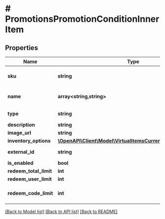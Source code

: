 # # PromotionsPromotionConditionInnerItem

## Properties

Name | Type | Description | Notes
------------ | ------------- | ------------- | -------------
**sku** | **string** | Unique item ID. The SKU may contain only lowercase and uppercase Latin alphanumeric characters, periods, dashes, and underscores. | [optional]
**name** | **array<string,string>** | Name of item. Should contain key/value pairs where key is a locale with \&quot;^[a-z]{2}-[A-Z]{2}$\&quot; format, value is string. | [optional]
**type** | **string** | Type of item: &#x60;virtual_good&#x60;/&#x60;virtual_currency&#x60;/&#x60;bundle&#x60;/&#x60;physical_good&#x60;/&#x60;unit&#x60;. | [optional]
**description** | **string** | Item description. | [optional]
**image_url** | **string** | Image URL. | [optional]
**inventory_options** | [**\OpenAPI\Client\Model\VirtualItemsCurrencyInventoryOptions**](VirtualItemsCurrencyInventoryOptions.md) |  | [optional]
**external_id** | **string** | Promotion external ID. Unique promotion identifier within the project. | [optional]
**is_enabled** | **bool** |  | [optional]
**redeem_total_limit** | **int** |  | [optional]
**redeem_user_limit** | **int** |  | [optional]
**redeem_code_limit** | **int** | Number of redemptions per code. | [optional] [default to 10]

[[Back to Model list]](../../README.md#models) [[Back to API list]](../../README.md#endpoints) [[Back to README]](../../README.md)
